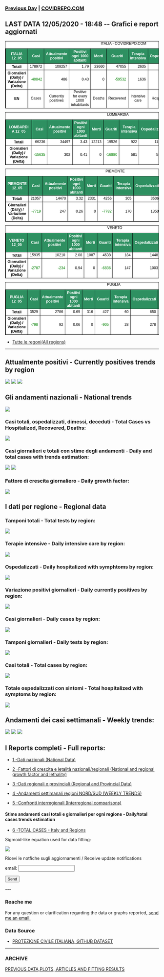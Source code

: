 <!-- start -->
### [Previous Day](/index_11_05.md) | <a href="https://marcelchiarello.github.io/showdata/">COVIDREPO.COM</a>
## LAST DATA 12/05/2020 - 18:48 -- Grafici e report aggiornati

<table style=" color:black; font-size:12; font-family:arial; text-align:center; " cellpadding="2.5" cellspacing="0" border="1" bordercolor="black" bgcolor="#FFFFFF">
<caption>ITALIA - COVIDREPO.COM</caption>
<tr style="color:#FFFFFF;background:#2E9061">
<th>ITALIA 12_05</th>
<th>Casi</th>
<th>Attualmente positivi</th>
<th>Positivi ogni 1000 abitanti</th>
<th>Morti</th>
<th>Guariti</th>
<th>Terapia intensiva</th>
<th>Ospedalizzati</th>
<th>Ricoverati con sintomi</th>
<th>Isolamento domiciliare</th>
<th>Tamponi</th>
</tr>
<tr>
<th>Totali</th>
<td align="right"> 178972</td>
<td align="right"> 108257</td>
<td align="right"> 1.79</td>
<td align="right"> 23660</td>
<td align="right"> 47055</td>
<td align="right"> 2635</td>
<td align="right"> 27668</td>
<td align="right"> 25033</td>
<td align="right"> 80589</td>
<td align="right"> 1356541</td>
</tr>
<tr>
<th>Giornalieri (Daily) / Variazione (Delta)</th>
<td align="right" style=" color:green; "> -40842</td>
<td align="right"> 486</td>
<td align="right"> 0.43</td>
<td align="right"> 0</td>
<td align="right" style=" color:green; "> -59532</td>
<td align="right"> 1636</td>
<td align="right"> 13130</td>
<td align="right"> 11494</td>
<td align="right"> 12639</td>
<td align="right" style=" color:green; "> -1250111</td>
</tr>
<tr>
<th>EN</th>
<td>Cases</td>
<td>Currently positives</td>
<td>Positive for every 1000 inhabitants</td>
<td>Deaths</td>
<td>Recovered</td>
<td>Intensive care</td>
<td>Hospitalized</td>
<td>Hospitalized with symptoms</td>
<td>Home isolation</td>
<td>Tests</td>
</tr>
</table>

<table style=" color:black; font-size:12; font-family:arial; text-align:center; " cellpadding="2.5" cellspacing="0" border="1" bordercolor="black" bgcolor="#FFFFFF">
<caption>LOMBARDIA</caption>
<tr style="color:#FFFFFF;background:#2E9061">
<th>LOMBARDIA 12_05</th>
<th>Casi</th>
<th>Attualmente positivi</th>
<th>Positivi ogni 1000 abitanti</th>
<th>Morti</th>
<th>Guariti</th>
<th>Terapia intensiva</th>
<th>Ospedalizzati</th>
<th>Ricoverati con sintomi</th>
<th>Isolamento domiciliare</th>
<th>Tamponi</th>
</tr>
<tr>
<th>Totali</th>
<td align="right"> 66236</td>
<td align="right"> 34497</td>
<td align="right"> 3.43</td>
<td align="right"> 12213</td>
<td align="right"> 19526</td>
<td align="right"> 922</td>
<td align="right"> 11264</td>
<td align="right"> 10342</td>
<td align="right"> 23233</td>
<td align="right"> 264155</td>
</tr>
<tr>
<th>Giornalieri (Daily) / Variazione (Delta)</th>
<td align="right" style=" color:green; "> -15635</td>
<td align="right"> 302</td>
<td align="right"> 0.41</td>
<td align="right"> 0</td>
<td align="right" style=" color:green; "> -16880</td>
<td align="right"> 581</td>
<td align="right"> 5526</td>
<td align="right"> 4945</td>
<td align="right" style=" color:green; "> -1440</td>
<td align="right" style=" color:green; "> -228487</td>
</tr>
</table>

<table style=" color:black; font-size:12; font-family:arial; text-align:center; " cellpadding="2.5" cellspacing="0" border="1" bordercolor="black" bgcolor="#FFFFFF">
<caption>PIEMONTE</caption>
<tr style="color:#FFFFFF;background:#2E9061">
<th>PIEMONTE 12_05</th>
<th>Casi</th>
<th>Attualmente positivi</th>
<th>Positivi ogni 1000 abitanti</th>
<th>Morti</th>
<th>Guariti</th>
<th>Terapia intensiva</th>
<th>Ospedalizzati</th>
<th>Ricoverati con sintomi</th>
<th>Isolamento domiciliare</th>
<th>Tamponi</th>
</tr>
<tr>
<th>Totali</th>
<td align="right"> 21057</td>
<td align="right"> 14470</td>
<td align="right"> 3.32</td>
<td align="right"> 2331</td>
<td align="right"> 4256</td>
<td align="right"> 305</td>
<td align="right"> 3506</td>
<td align="right"> 3201</td>
<td align="right"> 10964</td>
<td align="right"> 96569</td>
</tr>
<tr>
<th>Giornalieri (Daily) / Variazione (Delta)</th>
<td align="right" style=" color:green; "> -7719</td>
<td align="right"> 247</td>
<td align="right"> 0.26</td>
<td align="right"> 0</td>
<td align="right" style=" color:green; "> -7782</td>
<td align="right"> 170</td>
<td align="right"> 1350</td>
<td align="right"> 1180</td>
<td align="right" style=" color:green; "> -218</td>
<td align="right" style=" color:green; "> -117214</td>
</tr>
</table>

<table style=" color:black; font-size:12; font-family:arial; text-align:center; " cellpadding="2.5" cellspacing="0" border="1" bordercolor="black" bgcolor="#FFFFFF">
<caption>VENETO</caption>
<tr style="color:#FFFFFF;background:#2E9061">
<th>VENETO 12_05</th>
<th>Casi</th>
<th>Attualmente positivi</th>
<th>Positivi ogni 1000 abitanti</th>
<th>Morti</th>
<th>Guariti</th>
<th>Terapia intensiva</th>
<th>Ospedalizzati</th>
<th>Ricoverati con sintomi</th>
<th>Isolamento domiciliare</th>
<th>Tamponi</th>
</tr>
<tr>
<th>Totali</th>
<td align="right"> 15935</td>
<td align="right"> 10210</td>
<td align="right"> 2.08</td>
<td align="right"> 1087</td>
<td align="right"> 4638</td>
<td align="right"> 184</td>
<td align="right"> 1448</td>
<td align="right"> 1264</td>
<td align="right"> 8762</td>
<td align="right"> 255797</td>
</tr>
<tr>
<th>Giornalieri (Daily) / Variazione (Delta)</th>
<td align="right" style=" color:green; "> -2787</td>
<td align="right" style=" color:green; "> -234</td>
<td align="right"> 0.94</td>
<td align="right"> 0</td>
<td align="right" style=" color:green; "> -6836</td>
<td align="right"> 147</td>
<td align="right"> 1003</td>
<td align="right"> 856</td>
<td align="right"> 3616</td>
<td align="right" style=" color:green; "> -183725</td>
</tr>
</table>

<table style=" color:black; font-size:12; font-family:arial; text-align:center; " cellpadding="2.5" cellspacing="0" border="1" bordercolor="black" bgcolor="#FFFFFF">
<caption>PUGLIA</caption>
<tr style="color:#FFFFFF;background:#2E9061">
<th>PUGLIA 12_05</th>
<th>Casi</th>
<th>Attualmente positivi</th>
<th>Positivi ogni 1000 abitanti</th>
<th>Morti</th>
<th>Guariti</th>
<th>Terapia intensiva</th>
<th>Ospedalizzati</th>
<th>Ricoverati con sintomi</th>
<th>Isolamento domiciliare</th>
<th>Tamponi</th>
</tr>
<tr>
<th>Totali</th>
<td align="right"> 3529</td>
<td align="right"> 2786</td>
<td align="right"> 0.69</td>
<td align="right"> 316</td>
<td align="right"> 427</td>
<td align="right"> 60</td>
<td align="right"> 650</td>
<td align="right"> 590</td>
<td align="right"> 2136</td>
<td align="right"> 42598</td>
</tr>
<tr>
<th>Giornalieri (Daily) / Variazione (Delta)</th>
<td align="right" style=" color:green; "> -798</td>
<td align="right"> 92</td>
<td align="right"> 0.06</td>
<td align="right"> 0</td>
<td align="right" style=" color:green; "> -905</td>
<td align="right"> 28</td>
<td align="right"> 278</td>
<td align="right"> 250</td>
<td align="right" style=" color:green; "> -36</td>
<td align="right" style=" color:green; "> -37139</td>
</tr>
</table>

- [Tutte le regoni(All regions)](/Tables/regionsTable_12_05.md)

---

## Attualmente positivi - Currently positives trends by region
<img src="https://covidrepo.com/RUN_12_05/RUN4/RUN_INTEREGION_16.png">
<img src="https://covidrepo.com/RUN_12_05/RUN4/RUN_INTEREGION_17.png">
<img src="https://covidrepo.com/RUN_12_05/RUN4/RUN_INTEREGION_18.png">

## Gli andamenti nazionali - National trends
<img src="https://marcelchiarello.github.io/showdata/RUN_12_05/RUN0/RUN_DATA_ITALIA_01.png">

### Casi totali, ospedalizzati, dimessi, deceduti - Total Cases vs Hospitalized, Recovered, Deaths:
<img src="https://marcelchiarello.github.io/showdata/RUN_12_05/RUN0/RUN_DATA_ITALIA_02.png">

### Casi giornalieri e totali con stime degli andamenti - Daily and total cases with trends estimation:
<img src="https://marcelchiarello.github.io/showdata/RUN_12_05/RUN1/RUN_DATA_FIT_TOTAL_CASES_ITALY_REGIONS_01.png">
<img src="https://marcelchiarello.github.io/showdata/RUN_12_05/RUN1/RUN_DATA_FIT_TOTAL_CASES_ITALY_REGIONS_02.png">

### Fattore di crescita giornaliero - Daily growth factor:
<img src="https://marcelchiarello.github.io/showdata/RUN_12_05/RUN6/RUN_FACTORS_01.png">

## I dati per regione - Regional data

### Tamponi totali - Total tests by region:
<img src="https://marcelchiarello.github.io/showdata/RUN_12_05/RUN4/RUN_INTEREGION_02.png">

### Terapie intensive - Daily intensive care by region:
<img src="https://marcelchiarello.github.io/showdata/RUN_12_05/RUN4/RUN_INTEREGION_13.png">

### Ospedalizzati - Daily hospitalized with symphtoms by region:
<img src="https://marcelchiarello.github.io/showdata/RUN_12_05/RUN4/RUN_INTEREGION_14.png">

### Variazione positivi giornalieri - Daily currently positives by region:
<img src="https://marcelchiarello.github.io/showdata/RUN_12_05/RUN4/RUN_INTEREGION_15.png">

### Casi giornalieri - Daily cases by region:
<img src="https://marcelchiarello.github.io/showdata/RUN_12_05/RUN4/RUN_INTEREGION_11.png">

### Tamponi giornalieri - Daily tests by region:
<img src="https://marcelchiarello.github.io/showdata/RUN_12_05/RUN4/RUN_INTEREGION_12.png">

### Casi totali - Total cases by region:
<img src="https://marcelchiarello.github.io/showdata/RUN_12_05/RUN4/RUN_INTEREGION_01.png">

### Totale ospedalizzati con sintomi - Total hospitalized with symptoms by region:
<img src="https://marcelchiarello.github.io/showdata/RUN_12_05/RUN4/RUN_INTEREGION_05.png">

## Andamenti dei casi settimanali - Weekly trends:
<img src="https://marcelchiarello.github.io/showdata/RUN_12_05/RUN5/RUN_NEWTRENDS_01.png">
<img src="https://marcelchiarello.github.io/showdata/RUN_12_05/RUN5/RUN_NEWTRENDS_02.png">
<img src="https://marcelchiarello.github.io/showdata/RUN_12_05/RUN5/RUN_NEWTRENDS_03.png">

## I Reports completi - Full reports:

- [1 -Dati nazionali (National Data)](/RUN_12_05/RUN0/RUN.html)

- [2 -Fattori di crescita e letalità nazionali/regionali (National and regional growth factor and lethality)](/RUN_12_05/RUN6/RUN.html)

- [3 -Dati regionali e provinciali (Regional and Provincial Data)](/RUN_12_05/RUN2/RUN.html)

- [4 -Andamenti settimanali regioni NORD/SUD (WEEKLY TRENDS)](/RUN_12_05/RUN5/RUN.html)

- [5 -Confronti interregionali (Interregional comparisons)](/RUN_12_05/RUN4/RUN.html)

#### Stime andamenti casi totali e giornalieri per ogni regione - Daily/total cases trends estimation

- [6 -TOTAL CASES - Italy and Regions](/RUN_12_05/RUN1/RUN.html)

Sigmoid-like equation used for data fitting:

<img src="https://latex.codecogs.com/svg.latex?Sig = \frac{a}{e^{b(x+c)} + a_1e^{b_1(x+c_1)} - d}" border="0"/>

Ricevi le notfiche sugli aggiornamenti / Receive update notifications
<form
action="https://formspree.io/mgenvwep"
method="POST"
>
<label>
email:
<input type="text" name="_replyto">
</label>

<!-- your other form fields go here -->

<button type="submit">Send</button>
</form>
---

### Reache me

For any question or clarification regarding the data or graphs reported, <a href="mailto:marcello.chiarello@outlook.com">send me an email.</a>



### Data Source

- [PROTEZIONE CIVILE ITALIANA, GITHUB DATASET](https://github.com/pcm-dpc/COVID-19)

---

### ARCHIVE
[PREVIOUS DATA,PLOTS, ARTICLES AND FITTING RESULTS](/archive.md)
